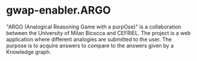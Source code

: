 # gwap-enabler.ARGO
"ARGO (Analogical Reasoning Game with a purpOse)" is a collaboration between the University of Milan Bicocca and CEFRIEL. The project is a web application where different analogies are submitted to the user. The purpose is to acquire answers to compare to the answers given by a Knowledge graph.

